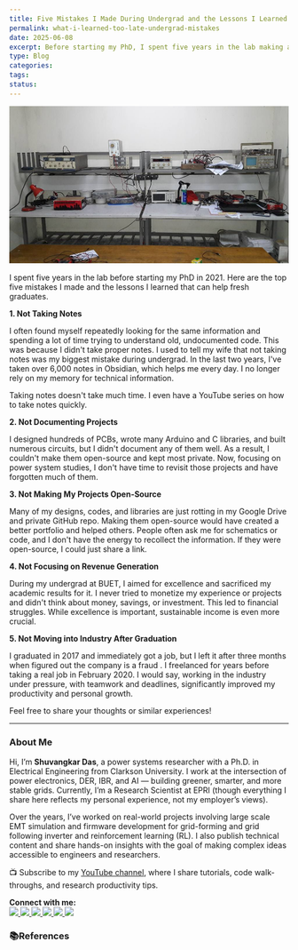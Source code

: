 ```yaml
---
title: Five Mistakes I Made During Undergrad and the Lessons I Learned
permalink: what-i-learned-too-late-undergrad-mistakes
date: 2025-06-08
excerpt: Before starting my PhD, I spent five years in the lab making avoidable mistakes—like not taking notes, skipping documentation, and ignoring revenue. Here’s what I wish I knew earlier—and how you can avoid the same traps.
type: Blog
categories: 
tags: 
status:
---
```

![Image](/assets/images/Pasted-image-20250608071647.png)


I spent five years in the lab before starting my PhD in 2021. Here are the top five mistakes I made and the lessons I learned that can help fresh graduates.

**1. Not Taking Notes**

I often found myself repeatedly looking for the same information and spending a lot of time trying to understand old, undocumented code. This was because I didn't take proper notes. I used to tell my wife that not taking notes was my biggest mistake during undergrad. In the last two years, I've taken over 6,000 notes in Obsidian, which helps me every day. I no longer rely on my memory for technical information.

Taking notes doesn't take much time. I even have a YouTube series on how to take notes quickly.

**2. Not Documenting Projects**

I designed hundreds of PCBs, wrote many Arduino and C libraries, and built numerous circuits, but I didn't document any of them well. As a result, I couldn't make them open-source and kept most private. Now, focusing on power system studies, I don't have time to revisit those projects and have forgotten much of them.

**3. Not Making My Projects Open-Source**

Many of my designs, codes, and libraries are just rotting in my Google Drive and private GitHub repo. Making them open-source would have created a better portfolio and helped others. People often ask me for schematics or code, and I don't have the energy to recollect the information. If they were open-source, I could just share a link.

**4. Not Focusing on Revenue Generation**

During my undergrad at BUET, I aimed for excellence and sacrificed my academic results for it. I never tried to monetize my experience or projects and didn't think about money, savings, or investment. This led to financial struggles. While excellence is important, sustainable income is even more crucial.

**5. Not Moving into Industry After Graduation**

I graduated in 2017 and immediately got a job, but I left it after three months when figured out the company is a fraud . I freelanced for years before taking a real job in February 2020. I would say, working in the industry under pressure, with teamwork and deadlines, significantly improved my productivity and personal growth.


Feel free to share your thoughts or similar experiences!

---
### About Me
Hi, I’m **Shuvangkar Das**, a power systems researcher with a Ph.D. in Electrical Engineering from Clarkson University. I work at the intersection of power electronics, DER, IBR, and AI — building greener, smarter, and more stable grids. Currently, I’m a Research Scientist at EPRI (though everything I share here reflects my personal experience, not my employer’s views).

Over the years, I’ve worked on real-world projects involving large scale EMT simulation and firmware development for  grid-forming and grid following inverter and reinforcement learning (RL). I also publish technical content and share hands-on insights with the goal of making complex ideas accessible to engineers and researchers.

📺 Subscribe to my [YouTube channel](https://www.youtube.com/@ShuvangkarDas), where I share tutorials, code walk-throughs, and research productivity tips.

<p><strong>Connect with me:<br></strong>
<a href="https://www.youtube.com/@ShuvangkarDas" target="_blank">
    <img src="https://img.shields.io/badge/YouTube-Subscribe-red?style=for-the-badge&logo=youtube">
  </a>
  <a href="https://www.linkedin.com/in/ShuvangkarDas" target="_blank">
    <img src="https://img.shields.io/badge/LinkedIn-Connect-blue?style=for-the-badge&logo=linkedin">
  </a>
  <a href="https://newsletter.shuvangkardas.com" target="_blank">
    <img src="https://img.shields.io/badge/Newsletter-Subscribe-blue?style=for-the-badge">
  </a>
  <a href="https://twitter.com/shuvangkar_das" target="_blank">
    <img src="https://img.shields.io/badge/Twitter-Follow-blue?style=for-the-badge&logo=twitter">
  </a>
  
  <a href="https://github.com/shuvangkardas" target="_blank">
    <img src="https://img.shields.io/badge/GitHub-Follow-black?style=for-the-badge&logo=github">
  </a>
  <a href="https://blog.shuvangkardas.com" target="_blank">
    <img src="https://img.shields.io/badge/Blog-Read-blueviolet?style=for-the-badge">
  </a>
  
</p>

### 📚References





